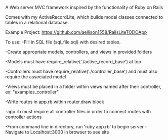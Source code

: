 A Web server MVC framework inspired by the functionality of Ruby on Rails

Comes with my ActiveRecordLite, which builds model classes connected to tables in a relational database.

Example Project: https://github.com/aellison1558/RailsLiteTODOApp

To use:
-Fill in SQL file (sql_file.sql) with desired tables.

-Create appropriate models, controllers, and views in provided folders

  -Models must have require_relative('./active_record_base') at top

  -Controllers must have require_relative('./controller_base') and must also require the associated model

  -Views must be placed in a folder within views named after their controller, ex: "examples_controller"

-Write routes in app.rb within router.draw block

  -app.rb must require all controller files in order to connect routes with controller actions

-From command line in directory, run 'ruby app.rb' to begin server
-Navigate to Localhost:3000 in browser to see site
